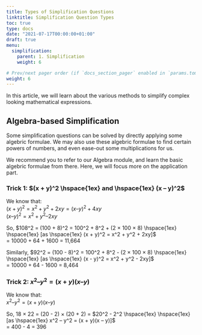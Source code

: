 ```yaml
---
title: Types of Simplification Questions
linktitle: Simplification Question Types
toc: true
type: docs
date: "2021-07-17T00:00:00+01:00"
draft: true
menu:
  simplification:
    parent: 1. Simplification
    weight: 6

# Prev/next pager order (if `docs_section_pager` enabled in `params.toml`)
weight: 6
---
```


In this article, we will learn about the various methods to simplify complex looking mathematical expressions. 

## Algebra-based Simplification

Some simplification questions can be solved by directly applying some algebric formulae. We may also use these algebric formulae to find certain powers of numbers, and even ease-out some multiplications for us. 

We recommend you to refer to our Algebra module, and learn the basic algebric formulae from there. Here, we will focus more on the application part.

### Trick 1: $(x + y)^2 \hspace{1ex} and \hspace{1ex} (x – y)^2$

We know that: <br>
$(x + y)^2 = x^2 + y^2 + 2xy = (x – y)^2 + 4xy$ <br>
$(x – y)^2 = x^2 + y^2 – 2xy$

So, $108^2 = (100 + 8)^2 = 100^2 + 8^2 + (2 × 100 × 8) \hspace{1ex} \hspace{1ex} [as \hspace{1ex} (x + y)^2 = x^2 + y^2 + 2xy]$ <br>
= 10000 + 64 + 1600 = 11,664

Similarly, $92^2 = (100 - 8)^2 = 100^2 + 8^2 - (2 × 100 × 8) \hspace{1ex} \hspace{1ex} [as \hspace{1ex} (x - y)^2 = x^2 + y^2 - 2xy]$ <br>
= 10000 + 64 - 1600 = 8,464

### Trick 2: $x^2 – y^2 = (x + y)(x – y)$

We know that: <br>
$x^2 – y^2 = (x + y)(x – y)$

So, 18 × 22 = (20 - 2) × (20 + 2) = $20^2 - 2^2 \hspace{1ex} \hspace{1ex} [as \hspace{1ex} x^2 – y^2 = (x + y)(x – y)]$ <br>
= 400 - 4 = 396

